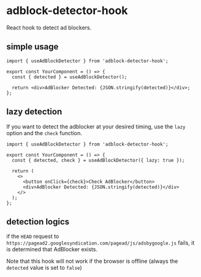 # adblock-detector-hook

React hook to detect ad blockers.

## simple usage

```tsx
import { useAdBlockDetector } from 'adblock-detector-hook';

export const YourComponent = () => {
  const { detected } = useAdBlockDetector();

  return <div>AdBlocker Detected: {JSON.stringify(detected)}</div>;
};
```

## lazy detection

If you want to detect the adblocker at your desired timing, use the `lazy` option and the `check` function.

```tsx
import { useAdBlockDetector } from 'adblock-detector-hook';

export const YourComponent = () => {
  const { detected, check } = useAdBlockDetector({ lazy: true });

  return (
    <>
      <button onClick={check}>Check AdBlocker</button>
      <div>AdBlocker Detected: {JSON.stringify(detected)}</div>
    </>
  );
};
```

## detection logics

if the `HEAD` request to `https://pagead2.googlesyndication.com/pagead/js/adsbygoogle.js` fails, it is determined that AdBlocker exists.

Note that this hook will not work if the browser is offline (always the `detected` value is set to `false`)
